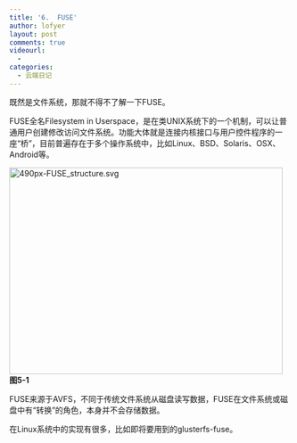 ```yaml
---
title: '6.  FUSE'
author: lofyer
layout: post
comments: true
videourl:
  - 
categories:
  - 云端日记
---
```

既然是文件系统，那就不得不了解一下FUSE。

FUSE全名Filesystem in Userspace，是在类UNIX系统下的一个机制，可以让普通用户创建修改访问文件系统。功能大体就是连接内核接口与用户控件程序的一座“桥”，目前普遍存在于多个操作系统中，比如Linux、BSD、Solaris、OSX、Android等。

<a href="http://blog.lofyer.org/5-1-1-fuse/490px-fuse_structure-svg/" rel="attachment wp-att-2976"><img class="alignnone size-full wp-image-2976" alt="490px-FUSE_structure.svg" src="http://blog.lofyer.org/wp-content/uploads/490px-FUSE_structure.svg_.png" width="490" height="371" /></a>  
**图5-1**

FUSE来源于AVFS，不同于传统文件系统从磁盘读写数据，FUSE在文件系统或磁盘中有“转换”的角色，本身并不会存储数据。

在Linux系统中的实现有很多，比如即将要用到的glusterfs-fuse。